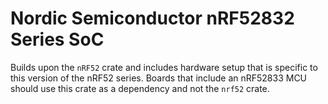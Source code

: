 # Nordic Semiconductor nRF52832 Series SoC

Builds upon the `nRF52` crate and includes hardware setup that is specific to this version of
the nRF52 series. Boards that include an nRF52833 MCU should use this crate as a dependency
and not the `nrf52` crate.
